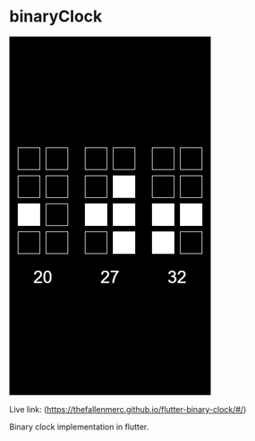 # binaryClock

![Screenshot 1](https://raw.githubusercontent.com/thefallenmerc/flutter-binary-clock/master/screenshots/first.png)

Live link: (https://thefallenmerc.github.io/flutter-binary-clock/#/)

Binary clock implementation in flutter.
